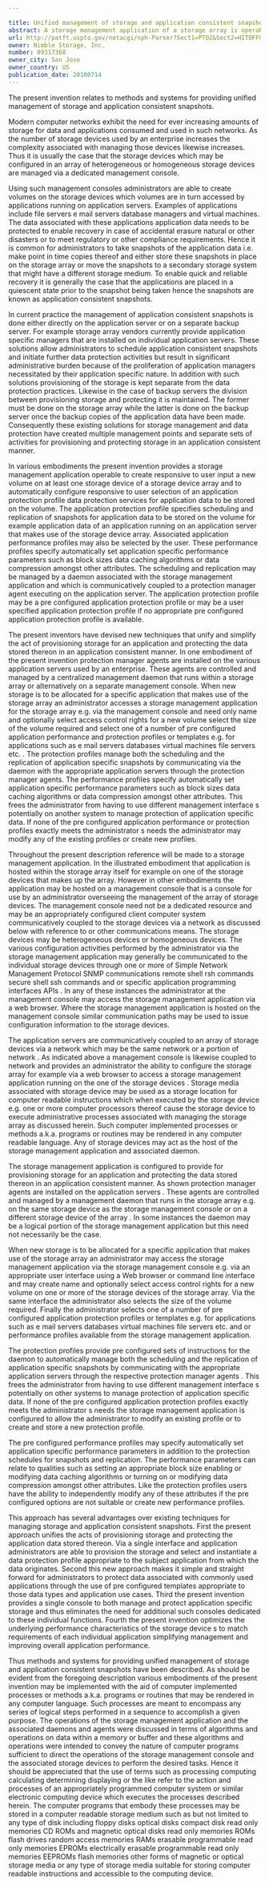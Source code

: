 ```yaml
---

title: Unified management of storage and application consistent snapshots
abstract: A storage management application of a storage array is operable to create a new volume on the storage device array, and to automatically configure, responsive to user selection of an application protection profile, data protection services for application data to be stored on the volume, and/or, responsive to user selection of an application performance profile, application specific performance parameters. The application protection profile specifies scheduling and replication of snapshots for application data to be stored on the volume, and the application performance profile specifies performance parameters such as setting a block size, enabling or modifying a data caching algorithm, turning on or modifying data compression, etc. The scheduling, replication and/or application performance may be managed by a daemon associated with the storage management application which communicates with an agent associated with an application server on which the application executes.
url: http://patft.uspto.gov/netacgi/nph-Parser?Sect1=PTO2&Sect2=HITOFF&p=1&u=%2Fnetahtml%2FPTO%2Fsearch-adv.htm&r=1&f=G&l=50&d=PALL&S1=09317368&OS=09317368&RS=09317368
owner: Nimble Storage, Inc.
number: 09317368
owner_city: San Jose
owner_country: US
publication_date: 20100714
---
```

The present invention relates to methods and systems for providing unified management of storage and application consistent snapshots.

Modern computer networks exhibit the need for ever increasing amounts of storage for data and applications consumed and used in such networks. As the number of storage devices used by an enterprise increases the complexity associated with managing those devices likewise increases. Thus it is usually the case that the storage devices which may be configured in an array of heterogeneous or homogeneous storage devices are managed via a dedicated management console.

Using such management consoles administrators are able to create volumes on the storage devices which volumes are in turn accessed by applications running on application servers. Examples of applications include file servers e mail servers database managers and virtual machines. The data associated with these applications application data needs to be protected to enable recovery in case of accidental erasure natural or other disasters or to meet regulatory or other compliance requirements. Hence it is common for administrators to take snapshots of the application data i.e. make point in time copies thereof and either store these snapshots in place on the storage array or move the snapshots to a secondary storage system that might have a different storage medium. To enable quick and reliable recovery it is generally the case that the applications are placed in a quiescent state prior to the snapshot being taken hence the snapshots are known as application consistent snapshots.

In current practice the management of application consistent snapshots is done either directly on the application server or on a separate backup server. For example storage array vendors currently provide application specific managers that are installed on individual application servers. These solutions allow administrators to schedule application consistent snapshots and initiate further data protection activities but result in significant administrative burden because of the proliferation of application managers necessitated by their application specific nature. In addition with such solutions provisioning of the storage is kept separate from the data protection practices. Likewise in the case of backup servers the division between provisioning storage and protecting it is maintained. The former must be done on the storage array while the latter is done on the backup server once the backup copies of the application data have been made. Consequently these existing solutions for storage management and data protection have created multiple management points and separate sets of activities for provisioning and protecting storage in an application consistent manner.

In various embodiments the present invention provides a storage management application operable to create responsive to user input a new volume on at least one storage device of a storage device array and to automatically configure responsive to user selection of an application protection profile data protection services for application data to be stored on the volume. The application protection profile specifies scheduling and replication of snapshots for application data to be stored on the volume for example application data of an application running on an application server that makes use of the storage device array. Associated application performance profiles may also be selected by the user. These performance profiles specify automatically set application specific performance parameters such as block sizes data caching algorithms or data compression amongst other attributes. The scheduling and replication may be managed by a daemon associated with the storage management application and which is communicatively coupled to a protection manager agent executing on the application server. The application protection profile may be a pre configured application protection profile or may be a user specified application protection profile if no appropriate pre configured application protection profile is available.

The present inventors have devised new techniques that unify and simplify the act of provisioning storage for an application and protecting the data stored thereon in an application consistent manner. In one embodiment of the present invention protection manager agents are installed on the various application servers used by an enterprise. These agents are controlled and managed by a centralized management daemon that runs within a storage array or alternatively on a separate management console. When new storage is to be allocated for a specific application that makes use of the storage array an administrator accesses a storage management application for the storage array e.g. via the management console and need only name and optionally select access control rights for a new volume select the size of the volume required and select one of a number of pre configured application performance and protection profiles or templates e.g. for applications such as e mail servers databases virtual machines file servers etc. . The protection profiles manage both the scheduling and the replication of application specific snapshots by communicating via the daemon with the appropriate application servers through the protection manager agents. The performance profiles specify automatically set application specific performance parameters such as block sizes data caching algorithms or data compression amongst other attributes. This frees the administrator from having to use different management interface s potentially on another system to manage protection of application specific data. If none of the pre configured application performance or protection profiles exactly meets the administrator s needs the administrator may modify any of the existing profiles or create new profiles.

Throughout the present description reference will be made to a storage management application. In the illustrated embodiment that application is hosted within the storage array itself for example on one of the storage devices that makes up the array. However in other embodiments the application may be hosted on a management console that is a console for use by an administrator overseeing the management of the array of storage devices. The management console need not be a dedicated resource and may be an appropriately configured client computer system communicatively coupled to the storage devices via a network as discussed below with reference to or other communications means. The storage devices may be heterogeneous devices or homogeneous devices. The various configuration activities performed by the administrator via the storage management application may generally be communicated to the individual storage devices through one or more of Simple Network Management Protocol SNMP communications remote shell rsh commands secure shell ssh commands and or specific application programming interfaces APIs . In any of these instances the administrator at the management console may access the storage management application via a web browser. Where the storage management application is hosted on the management console similar communication paths may be used to issue configuration information to the storage devices.

The application servers are communicatively coupled to an array of storage devices via a network which may be the same network or a portion of network . As indicated above a management console is likewise coupled to network and provides an administrator the ability to configure the storage array for example via a web browser to access a storage management application running on the one of the storage devices . Storage media associated with storage device may be used as a storage location for computer readable instructions which when executed by the storage device e.g. one or more computer processors thereof cause the storage device to execute administrative processes associated with managing the storage array as discussed herein. Such computer implemented processes or methods a.k.a. programs or routines may be rendered in any computer readable language. Any of storage devices may act as the host of the storage management application and associated daemon.

The storage management application is configured to provide for provisioning storage for an application and protecting the data stored thereon in an application consistent manner. As shown protection manager agents are installed on the application servers . These agents are controlled and managed by a management daemon that runs in the storage array e.g. on the same storage device as the storage management console or on a different storage device of the array . In some instances the daemon may be a logical portion of the storage management application but this need not necessarily be the case.

When new storage is to be allocated for a specific application that makes use of the storage array an administrator may access the storage management application via the storage management console e.g. via an appropriate user interface using a Web browser or command line interface and may create name and optionally select access control rights for a new volume on one or more of the storage devices of the storage array. Via the same interface the administrator also selects the size of the volume required. Finally the administrator selects one of a number of pre configured application protection profiles or templates e.g. for applications such as e mail servers databases virtual machines file servers etc. and or performance profiles available from the storage management application.

The protection profiles provide pre configured sets of instructions for the daemon to automatically manage both the scheduling and the replication of application specific snapshots by communicating with the appropriate application servers through the respective protection manager agents . This frees the administrator from having to use different management interface s potentially on other systems to manage protection of application specific data. If none of the pre configured application protection profiles exactly meets the administrator s needs the storage management application is configured to allow the administrator to modify an existing profile or to create and store a new protection profile.

The pre configured performance profiles may specify automatically set application specific performance parameters in addition to the protection schedules for snapshots and replication. The performance parameters can relate to qualities such as setting an appropriate block size enabling or modifying data caching algorithms or turning on or modifying data compression amongst other attributes. Like the protection profiles users have the ability to independently modify any of these attributes if the pre configured options are not suitable or create new performance profiles.

This approach has several advantages over existing techniques for managing storage and application consistent snapshots. First the present approach unifies the acts of provisioning storage and protecting the application data stored thereon. Via a single interface and application administrators are able to provision the storage and select and instantiate a data protection profile appropriate to the subject application from which the data originates. Second this new approach makes it simple and straight forward for administrators to protect data associated with commonly used applications through the use of pre configured templates appropriate to those data types and application use cases. Third the present invention provides a single console to both manage and protect application specific storage and thus eliminates the need for additional such consoles dedicated to these individual functions. Fourth the present invention optimizes the underlying performance characteristics of the storage device s to match requirements of each individual application simplifying management and improving overall application performance.

Thus methods and systems for providing unified management of storage and application consistent snapshots have been described. As should be evident from the foregoing description various embodiments of the present invention may be implemented with the aid of computer implemented processes or methods a.k.a. programs or routines that may be rendered in any computer language. Such processes are meant to encompass any series of logical steps performed in a sequence to accomplish a given purpose. The operations of the storage management application and the associated daemons and agents were discussed in terms of algorithms and operations on data within a memory or buffer and these algorithms and operations were intended to convey the nature of computer programs sufficient to direct the operations of the storage management console and the associated storage devices to perform the desired tasks. Hence it should be appreciated that the use of terms such as processing computing calculating determining displaying or the like refer to the action and processes of an appropriately programmed computer system or similar electronic computing device which executes the processes described herein. The computer programs that embody these processes may be stored in a computer readable storage medium such as but not limited to any type of disk including floppy disks optical disks compact disk read only memories CD ROMs and magnetic optical disks read only memories ROMs flash drives random access memories RAMs erasable programmable read only memories EPROMs electrically erasable programmable read only memories EEPROMs flash memories other forms of magnetic or optical storage media or any type of storage media suitable for storing computer readable instructions and accessible to the computing device.

